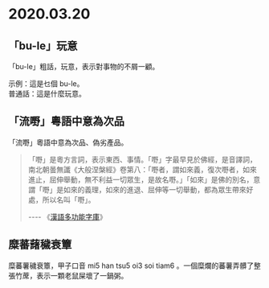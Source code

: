 # 2020.03.20

## 「bu-le」玩意

「bu-le」粗話，玩意，表示對事物的不屑一顧。

示例：這是乜個 bu-le。  
普通話：這是什麼玩意。

## 「流嘢」粵語中意為次品

「流嘢」粵語中意為次品、偽劣產品。

> 「嘢」是粵方言詞，表示東西、事情。「嘢」字最早見於佛經，是音譯詞，南北朝曇無讖《大般涅槃經》卷第八：「嘢者，謂如來義，復次嘢者，如來進止，屈伸舉動，無不利益一切眾生，是故名嘢。」「如來」是佛的別名，意謂「嘢」是如來的義理，如來的進退、屈伸等一切舉動，都為眾生帶來好處，所以名叫「嘢」。
>
> ---- 《[漢語多功能字庫](https://humanum.arts.cuhk.edu.hk/Lexis/lexi-mf/search.php?word=%E5%98%A2)》

## 糜蕃藷穢衰簟

糜蕃薯穢衰簟，甲子口音 mi5 han tsu5 oi3 soi tiam6 。一個糜爛的蕃薯弄髒了整張竹蓆，表示一顆老鼠屎壞了一鍋粥。


